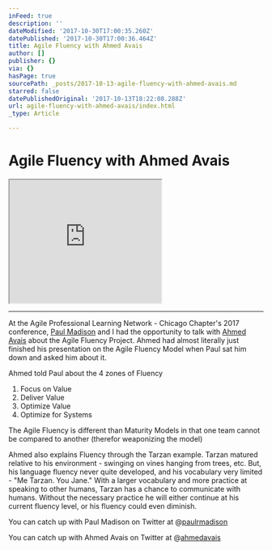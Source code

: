 ```yaml
---
inFeed: true
description: ''
dateModified: '2017-10-30T17:00:35.260Z'
datePublished: '2017-10-30T17:00:36.464Z'
title: Agile Fluency with Ahmed Avais
author: []
publisher: {}
via: {}
hasPage: true
sourcePath: _posts/2017-10-13-agile-fluency-with-ahmed-avais.md
starred: false
datePublishedOriginal: '2017-10-13T18:22:08.288Z'
url: agile-fluency-with-ahmed-avais/index.html
_type: Article

---
```

# **Agile Fluency with Ahmed Avais**

<iframe src="https://the-grid.github.io/ed-userhtml/?g=eJxlkEGOwjAMRa8SZQ-GYUBoRLjKKGkMtXDsKklVyuknhV1nZ_9n-cm-0C37hKbUmdHZoDli_jGigtaU3DkL0NfEx83Afsa8ZQpllm2nCTAFjIADFY0IFOF4Ppz3X3voke59hcNpBxPF2sPpewe1x4RQqpfoc9wkEgI_1iZ6VhBtfExBPDHMWN5kMS5kyMjq41KK_vrYNlJZukgZu0oqEHz3mNpasOYjd7bZrXnrnW3-dk2XlZnk7qyoNcYz63QbmRtAFDNheFBdp0lf60j_zZRVcr3A56_XP011gDE" height="244" style=""></iframe>

---

At the Agile Professional Learning Network - Chicago Chapter's 2017 conference, [Paul Madison][0] and I had the opportunity to talk with [Ahmed Avais][1] about the Agile Fluency Project. Ahmed had almost literally just finished his presentation on the Agile Fluency Model when Paul sat him down and asked him about it.

Ahmed told Paul about the 4 zones of Fluency

1. Focus on Value
2. Deliver Value
3. Optimize Value
4. Optimize for Systems

The Agile Fluency is different than Maturity Models in that one team cannot be compared to another (therefor weaponizing the model)

Ahmed also explains Fluency through the Tarzan example. Tarzan matured relative to his environment - swinging on vines hanging from trees, etc. But, his language fluency never quite developed, and his vocabulary very limited - "Me Tarzan. You Jane." With a larger vocabulary and more practice at speaking to other humans, Tarzan has a chance to communicate with humans. Without the necessary practice he will either continue at his current fluency level, or his fluency could even diminish.

You can catch up with Paul Madison on Twitter at @[paulrmadison][2]

You can catch up with Ahmed Avais on Twitter at @[ahmedavais][3]

[0]: https://www.linkedin.com/in/paulmadison/
[1]: https://www.linkedin.com/in/ahmedavais/
[2]: https://twitter.com/paulrmadison
[3]: https://twitter.com/ahmedavais